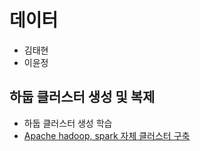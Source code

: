 # 데이터
- 김태현
- 이윤정

## 하둡 클러스터 생성 및 복제
- 하둡 클러스터 생성 학습
- [Apache hadoop, spark 자체 클러스터 구축](https://www.youtube.com/watch?v=qiEQ7gnYRfk)
